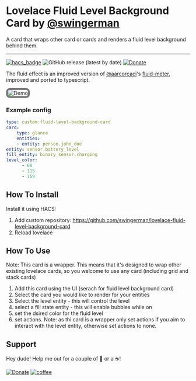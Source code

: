 # Lovelace Fluid Level Background Card by [@swingerman](https://www.github.com/swingerman)

A card that wraps other card or cards and renders a fluid level background behind them.

---

[![hacs_badge](https://img.shields.io/badge/HACS-Default-41BDF5.svg?style=for-the-badge)](https://github.com/swingerman/lovelace-fluid-level-background-card) ![GitHub release (latest by date)](https://img.shields.io/github/downloads/swingerman/lovelace-fluid-level-background-card/total?style=for-the-badge)
[![Donate](https://img.shields.io/badge/Donate-PayPal-yellowgreen?style=for-the-badge&logo=paypal)](https://www.paypal.com/cgi-bin/webscr?cmd=_s-xclick&hosted_button_id=S6NC9BYVDDJMA&source=url)

The fluid effect is an improved version of [@aarcorcaci](https://github.com/aarcoraci)'s [fluid-meter](https://github.com/aarcoraci/javascript-fluid-meter), improved and ported to typescript.

<img style="border: 5px solid #767676;border-radius: 10px;box-sizing: border-box;" src="https://github.com/swingerman/lovelace-fluid-level-background-card/blob/master/docs/assets/grid-cards.gif?raw=true" alt="Demo">

### Example config

```yaml
type: custom:fluid-level-background-card
card:
    type: glance
    entities:
    - entity: person.john_doe
entity: sensor.battery_level
fill_entity: binary_sensor.charging
level_color:
      - 68
      - 115
      - 159
```

## How To Install

Install it using HACS:

1. Add custom repository: <https://github.com/swingerman/lovelace-fluid-level-background-card>
2. Reload lovelace

## How To Use

Note: This card is a wrapper. This means that it's designed to wrap other existing lovelace cards, so you welcome to use any card (including grid and stack cards)

1. Add this card using the UI (serach for fluid level background card)
2. Select the card you would like to render for your entities
3. Select the level entity - this will control the level
4. select a fill state entity - this will enable bubbles while on
5. set the dsired color for the fluid level
6. set actions. Note: as thi card is a wrapper only set actions if you aim to interact with the level entity, otherwise set actions to none.

## Support

Hey dude! Help me out for a couple of :beers: or a :coffee:!

[![Donate](https://img.shields.io/badge/Donate-PayPal-yellowgreen?style=for-the-badge&logo=paypal)](https://www.paypal.com/cgi-bin/webscr?cmd=_s-xclick&hosted_button_id=S6NC9BYVDDJMA&source=url)
[![coffee](https://www.buymeacoffee.com/assets/img/custom_images/black_img.png)](https://www.buymeacoffee.com/swingerman)
